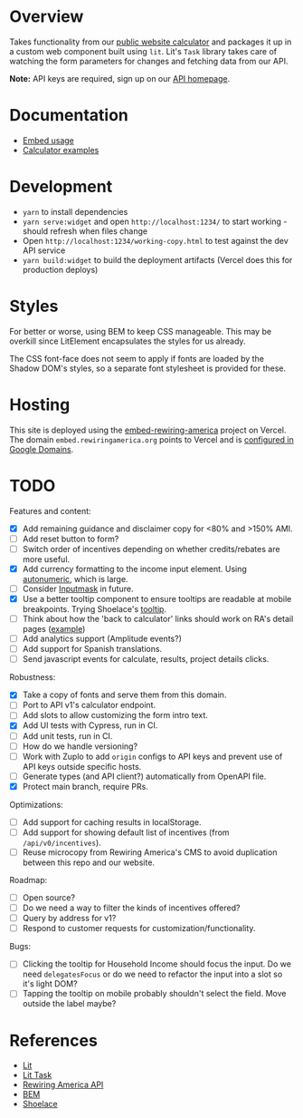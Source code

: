 # Overview

Takes functionality from our [public website calculator](https://www.rewiringamerica.org/app/ira-calculator) and packages it up in a custom web component built using `lit`. Lit's `Task` library takes care of watching the form parameters for changes
and fetching data from our API.

**Note:** API keys are required, sign up on our [API homepage](https://www.rewiringamerica.org/api).

# Documentation

- [Embed usage](https://api.rewiringamerica.org/docs/v0/embed)
- [Calculator examples](https://glitch.com/~rewiring-america-calculator-widget)

# Development

- `yarn` to install dependencies
- `yarn serve:widget` and open `http://localhost:1234/` to start working - should refresh when files change
- Open `http://localhost:1234/working-copy.html` to test against the dev API service
- `yarn build:widget` to build the deployment artifacts (Vercel does this for production deploys)

# Styles

For better or worse, using BEM to keep CSS manageable. This may be overkill since LitElement encapsulates the styles for us already.

The CSS font-face does not seem to apply if fonts are loaded by the Shadow DOM's styles, so a separate font stylesheet is provided for these.

# Hosting

This site is deployed using the [embed-rewiring-america](https://vercel.com/rewiring-america/embed-rewiringamerica-org) project on Vercel. The domain `embed.rewiringamerica.org` points to Vercel and is [configured in Google Domains](https://domains.google.com/registrar/rewiringamerica.org/dns).

# TODO

Features and content:

- [x] Add remaining guidance and disclaimer copy for <80% and >150% AMI.
- [ ] Add reset button to form?
- [ ] Switch order of incentives depending on whether credits/rebates are more useful.
- [x] Add currency formatting to the income input element. Using [autonumeric](http://autonumeric.org), which is large.
- [ ] Consider [Inputmask](https://robinherbots.github.io/Inputmask/#/documentation/numeric) in future.
- [x] Use a better tooltip component to ensure tooltips are readable at mobile breakpoints. Trying Shoelace's [tooltip](https://shoelace.style/components/tooltip).
- [ ] Think about how the 'back to calculator' links should work on RA's detail pages ([example](https://www.rewiringamerica.org/app/ira-calculator/information/electrical-panel))
- [ ] Add analytics support (Amplitude events?)
- [ ] Add support for Spanish translations.
- [ ] Send javascript events for calculate, results, project details clicks.

Robustness:

- [x] Take a copy of fonts and serve them from this domain.
- [ ] Port to API v1's calculator endpoint.
- [ ] Add slots to allow customizing the form intro text.
- [x] Add UI tests with Cypress, run in CI.
- [ ] Add unit tests, run in CI.
- [ ] How do we handle versioning?
- [ ] Work with Zuplo to add `origin` configs to API keys and prevent use of API keys outside specific hosts.
- [ ] Generate types (and API client?) automatically from OpenAPI file.
- [x] Protect main branch, require PRs.

Optimizations:

- [ ] Add support for caching results in localStorage.
- [ ] Add support for showing default list of incentives (from `/api/v0/incentives`).
- [ ] Reuse microcopy from Rewiring America's CMS to avoid duplication between this repo and our website.

Roadmap:

- [ ] Open source?
- [ ] Do we need a way to filter the kinds of incentives offered?
- [ ] Query by address for v1?
- [ ] Respond to customer requests for customization/functionality.

Bugs:

- [ ] Clicking the tooltip for Household Income should focus the input. Do we need `delegatesFocus` or do we need to refactor the input into a slot so it's light DOM?
- [ ] Tapping the tooltip on mobile probably shouldn't select the field. Move outside the label maybe?

# References

- [Lit](https://lit.dev)
- [Lit Task](https://github.com/lit/lit/tree/main/packages/labs/task)
- [Rewiring America API](https://api.rewiringamerica.org/docs/)
- [BEM](https://getbem.com/introduction/)
- [Shoelace](https://shoelace.style)
